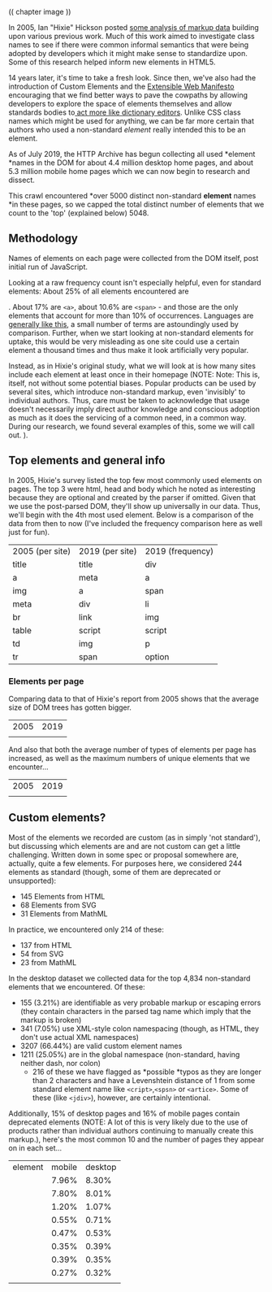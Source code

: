 (( chapter image ))

In 2005, Ian "Hixie" Hickson posted [some analysis of markup data](https://web.archive.org/web/20060203035414/http://code.google.com/webstats/index.html)  building upon various previous work. Much of this work aimed to investigate class names to see if there were common informal semantics that were being adopted by developers which it might make sense to standardize upon.  Some of this research helped inform new elements in HTML5.

14 years later, it's time to take a fresh look.  Since then, we've also had the introduction of Custom Elements and the [Extensible Web Manifesto](https://extensiblewebmanifesto.org/) encouraging that we find better ways to pave the cowpaths by allowing developers to explore the space of elements themselves and allow standards bodies to[ act more like dictionary editors](https://bkardell.com/blog/Dropping-The-F-Bomb-On-Standards.html).  Unlike CSS class names which might be used for anything, we can be far more certain that authors who used a non-standard *element* really intended this to be an element.  

As of July 2019, the HTTP Archive has begun collecting all used *element *names in the DOM for about 4.4 million desktop home pages, and about 5.3 million mobile home pages which we can now begin to research and dissect. 

This crawl encountered *over 5000 distinct non-standard **element** names *in these pages, so we capped the total distinct number of elements that we count to the 'top' (explained below) 5048. 

## Methodology

Names of elements on each page were collected from the DOM itself, post initial run of JavaScript.

Looking at a raw frequency count isn't especially helpful, even for standard elements:  About 25% of all elements encountered are <div>.  About 17% are `<a>`, about 10.6% are `<span>` - and those are the only elements that account for more than 10% of occurrences.  Languages are [generally like this](https://www.youtube.com/watch?v=fCn8zs912OE), a small number of terms are astoundingly used by comparison.  Further, when we start looking at non-standard elements for uptake, this would be very misleading as one site could use a certain element a thousand times and thus make it look artificially very popular.  

Instead, as in Hixie's original study,  what we will look at is how many sites include each  element at least once in their homepage (NOTE:  Note: This is, itself, not without some potential biases.  Popular products can be used by several sites, which introduce non-standard markup, even 'invisibly' to individual authors.  Thus, care must be taken to acknowledge that usage doesn't necessarily imply direct author knowledge and conscious adoption as much as it does the servicing of a common need, in a common way.  During our research, we found several examples of this, some we will call out.
).      

## Top elements and general info

In 2005, Hixie's survey listed the top few most commonly used elements on pages.  The top 3 were html, head and body which he noted as interesting because they are optional and created by the parser if omitted.  Given that we use the post-parsed DOM,  they'll show up universally in our data.  Thus, we'll begin with the 4th most used element. Below is a comparison of the data from then to now (I've included the frequency comparison here as well just for fun).

<table>
  <tr>
    <td>2005 (per site)</td>
    <td>2019 (per site)</td>
    <td>2019 (frequency)</td>
  </tr>
  <tr>
    <td>title</td>
    <td>title</td>
    <td>div</td>
  </tr>
  <tr>
    <td>a</td>
    <td>meta</td>
    <td>a</td>
  </tr>
  <tr>
    <td>img</td>
    <td>a</td>
    <td>span</td>
  </tr>
  <tr>
    <td>meta</td>
    <td>div</td>
    <td>li</td>
  </tr>
  <tr>
    <td>br</td>
    <td>link</td>
    <td>img</td>
  </tr>
  <tr>
    <td>table</td>
    <td>script</td>
    <td>script</td>
  </tr>
  <tr>
    <td>td</td>
    <td>img</td>
    <td>p</td>
  </tr>
  <tr>
    <td>tr</td>
    <td>span</td>
    <td>option</td>
  </tr>
</table>


### Elements per page

Comparing data to that of Hixie's report from 2005 shows that the average size of DOM trees has gotten bigger.

<table>
  <tr>
    <td>2005</td>
    <td>2019</td>
  </tr>
  <tr>
    <td></td>
    <td></td>
  </tr>
</table>


And also that both the average number of types of elements per page has increased, as well as the maximum numbers of unique elements that we encounter...

<table>
  <tr>
    <td>2005</td>
    <td>2019</td>
  </tr>
  <tr>
    <td></td>
    <td></td>
  </tr>
</table>


## Custom elements?

Most of the elements we recorded are custom (as in simply 'not standard'), but discussing which elements are and are not custom can get a little challenging. Written down in some spec or proposal somewhere are, actually, quite a few elements.  For purposes here, we considered 244 elements as standard (though, some of them are deprecated or unsupported):

* 145 Elements from HTML
* 68 Elements from SVG
* 31 Elements from MathML

In practice, we encountered only 214 of these:

* 137 from HTML
* 54 from SVG
* 23 from MathML

In the desktop dataset we collected data for the top 4,834 non-standard elements that we encountered. Of these:

* 155 (3.21%) are identifiable as very probable markup or escaping errors (they contain characters in the parsed tag name which imply that the markup is broken)
* 341 (7.05%) use XML-style colon namespacing (though, as HTML, they don't use actual XML namespaces)
* 3207 (66.44%) are valid custom element names
* 1211 (25.05%) are in the global namespace (non-standard, having neither dash, nor colon)
    * 216 of these we have flagged as *possible *typos as they are longer than 2 characters and have a Levenshtein distance of 1 from some standard element name like `<cript>`,`<spsn>` or `<artice>`. Some of these (like `<jdiv>`), however, are certainly intentional.

Additionally, 15% of desktop pages and 16% of mobile pages contain deprecated elements (NOTE:  A lot of this is very likely due to the use of products rather than individual authors continuing to manually create this markup.), here's the most common 10 and the number of pages they appear on in each set...

<table>
  <tr>
    <td>element</td>
    <td>mobile</td>
    <td>desktop</td>
  </tr>
  <tr>
    <td><center></td>
    <td>7.96%</td>
    <td>8.30%</td>
  </tr>
  <tr>
    <td><font></td>
    <td>7.80%</td>
    <td>8.01%</td>
  </tr>
  <tr>
    <td><marquee></td>
    <td>1.20%</td>
    <td>1.07%</td>
  </tr>
  <tr>
    <td><nobr></td>
    <td>0.55%</td>
    <td>0.71%</td>
  </tr>
  <tr>
    <td><big></td>
    <td>0.47%</td>
    <td>0.53%</td>
  </tr>
  <tr>
    <td><frame></td>
    <td>0.35%</td>
    <td>0.39%</td>
  </tr>
  <tr>
    <td><frameset></td>
    <td>0.39%</td>
    <td>0.35%</td>
  </tr>
  <tr>
    <td><strike></td>
    <td>0.27%</td>
    <td>0.32%</td>
  </tr>
  <tr>
    <td><noframes></td>
    <td>0.27%</td>
    <td>0.25%</td>
  </tr>
</table>


Most of these can seem like very small numbers, but perspective matters.

## Perspective on Value and Usage

In order to discuss numbers about the use of elements (standard, deprecated or custom), we first need to establish some perspective.

The top 150 element names, counting the number of pages where they appear, are shown in this chart:

(( TODO: there is a corresponding image in the google doc https://docs.google.com/document/d/16TY_pV-FyW35DzuvdlaOiENz6o6PWYpl_RviU-HW7Qc/edit ))

Note how quickly use drops off.

11 elements occur in over 90% `<html>`, `<head>`, `<body>`, `<title>`, `<meta>`, `<a>`,`<div>`, `<link>`, `<script>`, `<img>` and `<span>`. 

Only 15 more *elements occur in at least 50% of the home pages (`<ul>`, `<li>`, `<p>`, `<style>`, `<input>`, `<br>`, `<form>`, `<h2>`, `<h1>`, `<iframe>`, `<h3>`, `<button>`, `<footer>`, `<header>`, `<nav>` are the others).  

And only 40 more elements occur on more than 5% of pages.

Even `<video>`, for example, doesn't make that cut.  It appears on only 4.21% of pages in the dataset (on desktop, only 3.03% on mobile).  While these numbers sound very low, 4.21% is actually *quite* popular by comparison.  In fact, only 98 elements occur on more than 1% of pages.  

It's interesting, then, to look at what the distribution of these elements looks like and which ones have more than 1% use.  Below is a chart that shows the rank of each element and which category they fall into.  I've separated the data points into discrete sets simply so that they can be viewed (otherwise there just aren't enough pixels to capture all that data), but they represent a single 'line' of popularity - the left-most being the most common, the right-most being the least common.  The arrow points to the end of elements that appear in more than 1% of the pages.

(( TODO: there is a corresponding image in the google doc https://docs.google.com/document/d/16TY_pV-FyW35DzuvdlaOiENz6o6PWYpl_RviU-HW7Qc/edit ))

You can observe two things here: First, that the set of elements that have more than 1% use are not exclusively HTML.  In fact, *27 of the most popular 100 elements* *aren't even HTML *- they are SVG! And there are *non-standard tags at or very near that cutoff too*!  Second, note that a whole lot of HTML elements are used by less than 1% of pages.

 

So, are all of those elements used by less than 1% of pages "useless?".  Definitely not.  This is why establishing perspective matters.

`<code>`, for example, is an element that I both use and encounter a lot.  It's definitely important - and yet it is used on only 0.57% of these pages.  Part of this is skewed based on what we are measuring - home pages are generally* less likely* to include certain kinds of things (like `<code>` for example): They serve a less general purpose than, for example, headings, paragraphs, links and lists, however, the data is generally useful.

We also collected information about which pages contained an author defined (not native) .shadowRoot - About 0.22% of the pages on desktop, and 0.15% on mobile.  This might not sound like a lot, but it is roughly 6.5k sites in the mobile dataset and 10k sites on the desktop and is more than several HTML elements.  `<summary>` for example, has about equivalent use on the desktop and it is the 146th most popular element.

`<datalist>` appeared in 0.04% of homepages, it is the 201st most popular element.

In fact, over 15% of elements we're counting as defined by HTML are outside the top 200 in the desktop dataset .  `<meter>` is the least popular "HTML5 era" element  (2004-2011, before HTML moved to a Living Standard model):* It is around the 1000th most popular element.  `<slot>`, the most recently introduced element (April 2016), is only around the 1400th most popular element.

# Lots of data: Real DOM on the Real Web

With this perspective in mind about what use of native/standard features looks like in the dataset, let's talk about the non-standard stuff.

You might expect that lots of elements we recorded are used only on a single domain, but in fact, no element we're talking about in this list of 5048 elements is used on only a single domain.  The least number of domains an element in our dataset appears in is 15.  About a fifth of them occur on more than 100 domains.  About 7% occur on more than 1000 domains.

To help analyze the data, I hacked together a[ little tool with Glitch](https://rainy-periwinkle.glitch.me) - where possible I link my observations to a page containing the data.  You can use this tool yourself, and please share a permalink back with the [@HTTPAchive](https://twitter.com/HTTPArchive) along with your observations (Tommy Hodgins has also built a similar[ CLI tool ](https://github.com/tomhodgins/hade)which you can use to explore).

Let's look at some data...  

### Products (and libraries) and their custom markup

As in Hixie's original research, it seems that several of the extremely popular ones have more to do with being a part of popular *products *than themselves being universally adopted.*  * Many of the ones [Ian Hickson mentioned 14 years ago](https://web.archive.org/web/20060203031245/http://code.google.com/webstats/2005-12/editors.html) seem to have dwindled, but not disappeared, but some are still pretty huge.

Those he mentioned as being pervasive and created by[ Claris Home Page](https://en.wikipedia.org/wiki/Claris_Home_Page) (whose last stable release was 21 years ago) still appeared on over 100 domains.  [ <x-claris-window>, for example still appears on 130 mobile domains](https://rainy-periwinkle.glitch.me/permalink/28b0b7abb3980af793a2f63b484e7815365b91c04ae625dd4170389cc1ab0a52.html) (desktop is similar).   Some of the `<actinic:*>` elements he mentioned appear on even more:  [actinic:basehref, still shows up on 154 pages in the desktop data](https://rainy-periwinkle.glitch.me/permalink/30dfca0fde9fad9b2ec58b12cb2b0271a272fb5c8970cd40e316adc728a09d19.html).  (These come from British e-commerce provider [Oxatis](https://www.oxatis.co.uk)).

Macromedia's elements seem to have largely disappeared, [only one appears at all on our list, and on only 22 domains](https://rainy-periwinkle.glitch.me/permalink/17d49e765c4f1bfef2a3bd183ee0961fe40f0623d2b9ddf885ee35e1f251d14c.html), however Adobe's Go-Live tags like [`<csscriptdict> `](https://rainy-periwinkle.glitch.me/permalink/579abc77652df3ac2db1338d17aab0a8dc737b9d945510b562085d8522b18799.html)[still appear on 640 domains in the desktop dataset.](https://rainy-periwinkle.glitch.me/permalink/579abc77652df3ac2db1338d17aab0a8dc737b9d945510b562085d8522b18799.html)

[`<o:p>` (created by Microsoft Office) still appears in ~0.46% of desktop pages](https://rainy-periwinkle.glitch.me/permalink/bc8f154a95dfe06a6d0fdb099b6c8df61727b2289141a0ef16dc17b2b57d3068.html) (that's over 20k domains) and [0.32% of mobile page](https://rainy-periwinkle.glitch.me/permalink/66f75e1fd2b8e62a1e77033601d9f65516df3ff8cb1896ce37fbdb932853d5c5.html) (more than a lot of standard HTML elements).

But there are plenty of newcomers that weren't in Hixie's original report too, and with even bigger numbers...

[`<ym-measure>` is used on more than 1% of pages (both desktop and mobile)](https://rainy-periwinkle.glitch.me/permalink/e8bf0130c4f29b28a97b3c525c09a9a423c31c0c813ae0bd1f227bd74ddec03d.html)[ ](https://rainy-periwinkle.glitch.me/permalink/e8bf0130c4f29b28a97b3c525c09a9a423c31c0c813ae0bd1f227bd74ddec03d.html)- that's *huge - *putting it in the top 100.  It's a tag injected by Yandex's [Metrica](https://metrica.yandex.com/about ) analytics [package](https://www.npmjs.com/package/yandex-metrica-watch ).

[`<g:plusone>` from google's now defunct Google Plus occurs on over 21k domains (both desktop and mobile).](https://rainy-periwinkle.glitch.me/permalink/a532f18bbfd1b565b460776a64fa9a2cdd1aa4cd2ae0d37eb2facc02bfacb40c.html)  

[`<fb:like>` occurs on ~13.8k](https://rainy-periwinkle.glitch.me/permalink/2e2f63858f7715ef84d28625344066480365adba8da8e6ca1a00dfdde105669a.html) (mobile, [12.8k on desktop](https://rainy-periwinkle.glitch.me/permalink/a9aceaee7fbe82b3156caf79f48d7ef6b42729bce637f6683dc6c287df52cd5b.html)) and [<fb:like-box> occurs on 7.8k](https://rainy-periwinkle.glitch.me/permalink/5a964079ac2a3ec1b4f552503addd406d02ec4ddb4955e61f54971c27b461984.html) (mobile, [7k on desktop](https://rainy-periwinkle.glitch.me/permalink/cc56280bb2d659b4426050b0c135b5c15b8ea4f8090756b567c564dac1f0659b.html))

And [`<app-root>` (generally a framework like Angular) appears on 8.2k mobile sites](https://rainy-periwinkle.glitch.me/permalink/6997d689f56fe77e5ce345cfb570adbd42d802393f4cc175a1b974833a0e3cb5.html) ([8.5k on desktop](https://rainy-periwinkle.glitch.me/permalink/ee3c9dfbcab568e97c7318d9795b9ecbde0605f247b19b68793afc837796aa5c.html)).

Comparing these to a few of the native HTML elements that are below the 5% bar, for perspective, looks something like this (note - varies slightly based on dataset).

(( TOOD: there is a corresponding image in the google doc https://docs.google.com/document/d/16TY_pV-FyW35DzuvdlaOiENz6o6PWYpl_RviU-HW7Qc/edit ))


You could draw interesting observations like these all day long.

Here's one that's a little different:  Productization causing popularity is evident in outright errors as well. [`<pclass="ddc-font-size-large"`](https://rainy-periwinkle.glitch.me/permalink/3214f840b6ae3ef1074291f60fa1be4b9d9df401fe0190bfaff4bb078c8614a5.html)[ > was a parsed tag name which occurred in our dataset in over 1000 sites](https://rainy-periwinkle.glitch.me/permalink/3214f840b6ae3ef1074291f60fa1be4b9d9df401fe0190bfaff4bb078c8614a5.html)  This was thanks to a missing space in a popular 'as a service' kind of product.  Happily, we reported this error during our research and it was quickly fixed.

In his original paper, Hixie mentions that "The good thing, if we can be forgiven for trying to remain optimistic in the face of all this non-standard markup, is that at least these elements are all clearly using vendor-specific names. This massively reduces the likelihood that standards bodies will invent elements and attributes that clash with any of them."  However, as mentioned above, this is not universal.  Over 25% of the non-standard elements that we captured don't use any kind of namespacing strategy to avoid polluting the global namespace.  Here is [a list of 1157 elements like that from the mobile dataset](https://rainy-periwinkle.glitch.me/permalink/53567ec94b328de965eb821010b8b5935b0e0ba316e833267dc04f1fb3b53bd5.html).  Many of those, as you can see, are probably non-problematic as they are obscure names, misspellings and so on - but at least a few probably present some challenges.  You'll note, for example,  that `<toast>` (which Googlers [recently tried to propose as `<std-toast>`)](https://www.chromestatus.com/feature/5674896879255552) appears in this list.

Among the probably not challenging, but popular ones are some interesting entries:

[`<ymaps>` (from yahoo maps) appears on ~12.5k mobile sites](https://rainy-periwinkle.glitch.me/permalink/2ba66fb067dce29ecca276201c37e01aa7fe7c191e6be9f36dd59224f9a36e16.html) ([~8.3k desktop](https://rainy-periwinkle.glitch.me/permalink/7f365899dc8a5341ed5c234162ee4eb187e99a23fc28cdea31af2322029d8b48.html))

[`<cufon>` and `<cufontext>` from a font replacement library from 2008, appear on ~10.5k of mobile pages ](https://rainy-periwinkle.glitch.me/permalink/5cfe2db53aadf5049e32cf7db0f7f6d8d2f1d4926d06467d9bdcd0842d943a17.html)(~[8.7k desktop](https://rainy-periwinkle.glitch.me/permalink/c9371b2f13e7e6ff74553f7918c18807cd9222024d970699e493b2935608a5f2.html)) 

There is also [the `<jdiv>` element appears to be injected by Jivo chat, a popular chat solution which appears on ~40.3k of mobile sites](https://rainy-periwinkle.glitch.me/permalink/976b0cf78c73d125644d347be9e93e51d3a9112e31a283259c35942bda06e989.html) ([~37.6k of desktop pages - that's roughly ~0.86%)](https://rainy-periwinkle.glitch.me/permalink/98fb3bf4f44c33edabc05439b10a374a121dbbfc5f83af65e00e859039b13acd.html)!

 

Placing these into our same chart as above for perspective looks something like this (again, it varies slightly based on the dataset)


(( TODO: there is a corresponding image in the google doc https://docs.google.com/document/d/16TY_pV-FyW35DzuvdlaOiENz6o6PWYpl_RviU-HW7Qc/edit ))

The interesting thing about these is that they also introduce a few other ways that our tool can come in very handy:  If we're interested in exploring the space of the data, a very specific tag name is just one possible measure.  It's definitely the strongest indicator if we can find good slang developing.  However, what if that's not all we're interested in? 

### Common use cases and solutions

What if, for example, we were interested in people solving common use cases?  This could be because we're looking for solutions to use cases that we currently have ourselves, or for researching more broadly what common use cases people are solving with an eye toward incubating some standardization effort.  Let's take a common example: Tabs.  Over the years there have been a lot of requests for things like tabs.  We can use a fuzzy search here and find that there are [many variants of tabs](https://rainy-periwinkle.glitch.me/permalink/c6d39f24d61d811b55fc032806cade9f0be437dcb2f5735a4291adb04aa7a0ea.html).  It's a little harder to count use here since we can't as easily distinguish if two elements appear on the same page, so the count provided there conservatively simply takes the one with the largest count - in most cases the real number of domains is probably significantly larger.

There are also [lots of accordions](https://rainy-periwinkle.glitch.me/permalink/e573cf279bf1d2f0f98a90f0d7e507ac8dbd3e570336b20c6befc9370146220b.html), [dialogs](https://rainy-periwinkle.glitch.me/permalink/0bb74b808e7850a441fc9b93b61abf053efc28f05e0a1bc2382937e3b78695d9.html), at least [65 variants of carousels](https://rainy-periwinkle.glitch.me/permalink/651e592cb2957c14cdb43d6610b6acf696272b2fbd0d58a74c283e5ad4c79a12.html), lots of stuff about ['popups'](https://rainy-periwinkle.glitch.me/permalink/981967b19a9346ac466482c51b35c49fc1c1cc66177ede440ab3ee51a7912187.html), at least [27 variants of toggles and switches](https://rainy-periwinkle.glitch.me/permalink/2e6827af7c9d2530cb3d2f39a3f904091c523c2ead14daccd4a41428f34da5e8.html), and so on.

Perhaps we could research why we need[ 92 variants of button related elements that aren't a native button](https://rainy-periwinkle.glitch.me/permalink/5ae67c941395ca3125e42909c2c3881e27cb49cfa9aaf1cf59471e3779435339.html), for example, and try to fill the native gap.

If we notice popular things pop up (like `<jdiv>`, solving chat) we can take knowledge of things we know (like, that that is what `<jdiv>` is about, or `<olark>`) and try to look [at at least 43 things we've built for tackling that](https://rainy-periwinkle.glitch.me/permalink/db8fc0e58d2d46d2e2a251ed13e3daab39eba864e46d14d69cc114ab5d684b00.html) and follow connections to survey the space.

### In Summary

So, there's lots of data here, but to summarize: 

* Pages have more elements than they did 14 years ago - both on average and max.
* The lifetime of things on home pages is *very *long.  Deprecating or discontinuing things doesn't make them go away, and it might never.
* There is a lot of broken markup out there in the wild (misspelled tags, missing spaces, bad escaping, misunderstandings)
* Measuring what 'useful' means is tricky - lots of native elements don't pass the 5% bar, or even the 1% bar, but lots of custom ones do - and for lots of reasons.  Passing 1% should definitely grab our attention at least, but perhaps so should 0.5% because that is, according to the data, comparatively *very* successful.
* There is already a ton of custom markup out there.  It comes in a lot of forms, but elements containing a dash definitely seem to have taken off.
* We need to increasingly study this data and come up with good observations to help find and pave the cowpaths.

That last one is where you come in:  We'd love to tap into the creativity and curiosity of the larger community to help explore this data using some of the tools (like [https://rainy-periwinkle.glitch.me/](https://rainy-periwinkle.glitch.me/)) - please share your interesting observations and help build our commons of knowledge and understanding.



